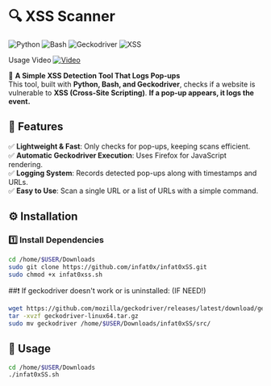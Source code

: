 # 🔍 XSS Scanner  
![Python](https://img.shields.io/badge/Python-3.9%2B-blue?logo=python)  ![Bash](https://img.shields.io/badge/Bash-Scripting-green?logo=gnu-bash)  ![Geckodriver](https://img.shields.io/badge/Geckodriver-Firefox-orange?logo=firefox)  ![XSS](https://img.shields.io/badge/Security-XSS-red?logo=security)  


Usage Video
[![Video](https://img.youtube.com/vi/Q-8WYZwp1ZE/maxresdefault.jpg)](https://www.youtube.com/embed/Q-8WYZwp1ZE?autoplay=1&mute=1)



🔎 **A Simple XSS Detection Tool That Logs Pop-ups**  
This tool, built with **Python, Bash, and Geckodriver**, checks if a website is vulnerable to **XSS (Cross-Site Scripting)**. **If a pop-up appears, it logs the event.**  

## 📌 Features  
✅ **Lightweight & Fast**: Only checks for pop-ups, keeping scans efficient.  
✅ **Automatic Geckodriver Execution**: Uses Firefox for JavaScript rendering.  
✅ **Logging System**: Records detected pop-ups along with timestamps and URLs.  
✅ **Easy to Use**: Scan a single URL or a list of URLs with a simple command.  

## ⚙️ Installation  

### 1️⃣ Install Dependencies  
```bash
cd /home/$USER/Downloads
sudo git clone https://github.com/infat0x/infat0xSS.git
sudo chmod +x infat0xss.sh
```
##❗ If geckodriver doesn't work or is uninstalled: (IF NEED!)
```bash
wget https://github.com/mozilla/geckodriver/releases/latest/download/geckodriver-linux64.tar.gz
tar -xvzf geckodriver-linux64.tar.gz
sudo mv geckodriver /home/$USER/Downloads/infat0xSS/src/
```
## 📜 Usage
```bash
cd /home/$USER/Downloads
./infat0xSS.sh
```
